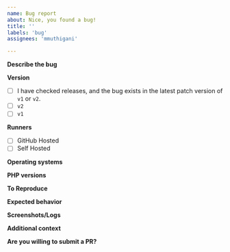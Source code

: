 ```yaml
---
name: Bug report
about: Nice, you found a bug!
title: ''
labels: 'bug'
assignees: 'mmuthigani'

---
```


**Describe the bug**
<!-- Please describe the bug concisely. -->

**Version**
- [ ] I have checked releases, and the bug exists in the latest patch version of `v1` or `v2`.
- [ ] `v2`
- [ ] `v1`

**Runners**
<!-- Please mark the GitHub Action runner your workflow uses. -->
- [ ] GitHub Hosted
- [ ] Self Hosted

**Operating systems**
<!-- Please mention the operating systems your workflow uses. -->

**PHP versions**
<!-- Please mention the PHP versions your workflow uses. -->

**To Reproduce**
<!-- Please provide the relevant steps of your workflow `.yml` file. -->

**Expected behavior**
<!-- A clear and concise description of what you expected to happen. -->

**Screenshots/Logs**
<!-- If applicable, add screenshots or logs to help explain your problem. -->

**Additional context**
<!-- Add any other context about the problem here. -->

**Are you willing to submit a PR?**
<!-- We accept pull requests targeting the develop branch. -->
